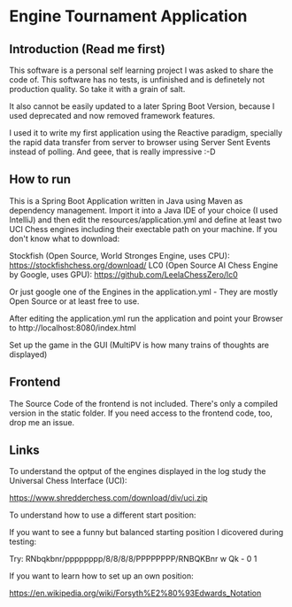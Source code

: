 # Engine Tournament Application
## Introduction (Read me first)

This software is a personal self learning project I was asked to share the code of. This software has no tests, 
is unfinished and is definetely not production quality. So take it with a grain of salt.

It also cannot be easily updated to a later Spring Boot Version, because I used deprecated and now removed framework
features.

I used it to write my first application using the Reactive paradigm, specially the rapid data transfer from server
to browser using Server Sent Events instead of polling. And geee, that is really impressive :-D

## How to run

This is a Spring Boot Application written in Java using Maven as dependency management. Import it into a Java IDE of 
your choice (I used IntelliJ) and then edit the resources/application.yml and define at least two UCI Chess engines
including their exectable path on your machine. If you don't know what to download:

Stockfish (Open Source, World Stronges Engine, uses CPU): https://stockfishchess.org/download/
LC0 (Open Source AI Chess Engine by Google, uses GPU): https://github.com/LeelaChessZero/lc0

Or just google one of the Engines in the application.yml - They are mostly Open Source or at least free to use.

After editing the application.yml run the application and point your Browser to http://localhost:8080/index.html

Set up the game in the GUI (MultiPV is how many trains of thoughts are displayed)

## Frontend

The Source Code of the frontend is not included. There's only a compiled version in the static folder. If you
need access to the frontend code, too, drop me an issue.

## Links

To understand the optput of the engines displayed in the log study the Universal Chess Interface (UCI):

https://www.shredderchess.com/download/div/uci.zip

To understand how to use a different start position:

If you want to see a funny but balanced starting position I dicovered during testing:

Try: RNbqkbnr/pppppppp/8/8/8/8/PPPPPPPP/RNBQKBnr w Qk - 0 1

If you want to learn how to set up an own position:

https://en.wikipedia.org/wiki/Forsyth%E2%80%93Edwards_Notation
